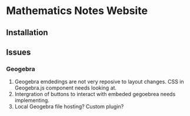 # Mathematics Notes Website

## Installation

## Issues

### Geogebra

1. Geogebra emdedings are not very reposive to layout changes. CSS in Geogebra.js component needs looking at.
2. Intergration of buttons to interact with embeded gegoebrea needs implementing.
3. Local Geogebra file hosting? Custom plugin?
